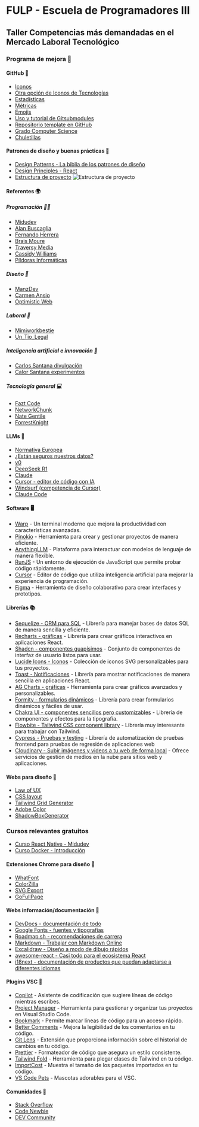 # FULP - Escuela de Programadores III 
## Taller Competencias más demandadas en el Mercado Laboral Tecnológico

### Programa de mejora 🌟

#### GitHub 🐙
- [Iconos](https://skillicons.dev)
- [Otra opción de Iconos de Tecnologías](https://github.com/marwin1991/profile-technology-icons?tab=readme-ov-file)
- [Estadísticas](https://github.com/anuraghazra/github-readme-stats)
- [Métricas](https://github.com/williamtroup/Heat.js)
- [Emojis](https://emojikeyboard.top/es/)
- [Uso y tutorial de Gitsubmodules](https://emojikeyboard.top/es/)
- [Repositorio template en GitHub](https://www.youtube.com/shorts/-5IfSaJ5QGI)
- [Grado Computer Science](https://github.com/ossu/computer-science)
- [Chuletillas](https://github.com/LeCoupa/awesome-cheatsheets)

#### Patrones de diseño y buenas prácticas 🎨
- [Design Patterns - La biblia de los patrones de diseño](https://refactoring.guru/design-patterns)
- [Design Principles - React](https://legacy.reactjs.org/docs/design-principles.html)
- [Estructura de proyecto](https://www.instagram.com/reel/DH5_48Vht5r/?igsh=azVudXI5NnVpeXNn)
![Estructura de proyecto](./images/Proyect_structure.png)

#### Referentes 🌍
##### Programación 👨‍💻
- [Midudev](https://www.linkedin.com/in/midudev/)
- [Alan Buscaglia](https://www.youtube.com/@gentlemanprogramming)
- [Fernando Herrera](https://www.youtube.com/@gentlemanprogramming)
- [Brais Moure](https://www.linkedin.com/in/braismoure/)
- [Traversy Media](https://www.youtube.com/@TraversyMedia/videos)
- [Cassidy Williams](https://www.linkedin.com/in/cassidoo/)
- [Píldoras Informáticas](https://www.pildorasinformaticas.es/)


##### Diseño 🎨
- [ManzDev](https://www.youtube.com/@ManzDev/videos)
- [Carmen Ansio](https://www.linkedin.com/in/carmenansio/?locale=es_ES)
- [Optimistic Web](https://www.youtube.com/@OptimisticWeb)

##### Laboral 💼
- [Mimiworkbestie](https://www.instagram.com/mimiworkbestie/?hl=es)
- [Un_Tio_Legal](https://www.instagram.com/un_tio_legal_/?hl=es)

##### Inteligencia artificial e innovación 🤖
- [Carlos Santana divulgación](https://www.youtube.com/@DotCSV/videos)
- [Calor Santana experimentos](https://www.linkedin.com/in/andrewyng/)

##### Tecnología general 💻
- [Fazt Code](https://www.youtube.com/@FaztCode/videos)
- [NetworkChunk](https://www.youtube.com/@NetworkChuck/videos)
- [Nate Gentile](https://www.youtube.com/@NateGentile7)
- [ForrestKnight](https://www.youtube.com/@fknight)


#### LLMs 🧠
- [Normativa Europea](https://digital-strategy.ec.europa.eu/es/policies/regulatory-framework-ai)
- [¿Están seguros nuestros datos?](https://openai.com/policies/usage-policies/)
- [v0](https://v0.dev/chat)
- [DeepSeek R1](https://chat.deepseek.com)
- [Claude](https://chat.deepseek.com)
- [Cursor - editor de código con IA](https://www.cursor.com)
- [Windsurf (competencia de Cursor)](https://codeium.com/windsurf)
- [Claude Code](https://docs.anthropic.com/es/docs/agents-and-tools/claude-code/overview)

#### Software 🖥️
- [Warp](https://www.warp.dev) - Un terminal moderno que mejora la productividad con características avanzadas.
- [Pinokio](https://pinokio.computer) - Herramienta para crear y gestionar proyectos de manera eficiente.
- [AnythingLLM](https://anythingllm.com) - Plataforma para interactuar con modelos de lenguaje de manera flexible.
- [RunJS](https://runjs.app) - Un entorno de ejecución de JavaScript que permite probar código rápidamente.
- [Cursor](https://www.cursor.com) - Editor de código que utiliza inteligencia artificial para mejorar la experiencia de programación.
- [Figma](https://www.figma.com) - Herramienta de diseño colaborativo para crear interfaces y prototipos.

#### Librerías 📚
- [Sequelize - ORM para SQL](https://sequelize.org) - Librería para manejar bases de datos SQL de manera sencilla y eficiente.
- [Recharts - gráficas](https://recharts.org/en-US/) - Librería para crear gráficos interactivos en aplicaciones React.
- [Shadcn - componentes guapísimos](https://ui.shadcn.com) - Conjunto de componentes de interfaz de usuario listos para usar.
- [Lucide Icons - Iconos](https://lucide.dev/icons/) - Colección de iconos SVG personalizables para tus proyectos.
- [Toast - Notificaciones](https://react-hot-toast.com) - Librería para mostrar notificaciones de manera sencilla en aplicaciones React.
- [AG Charts - gráficas](https://www.ag-grid.com/charts/) - Herramienta para crear gráficos avanzados y personalizables.
- [Formity - formularios dinámicos](https://www.formity.app) - Librería para crear formularios dinámicos y fáciles de usar.
- [Chakra UI - componentes sencillos pero customizables](https://chakra-ui.com/) - Librería de componentes y efectos para la tipografía.
- [Flowbite - Tailwind CSS component library](https://flowbite.com/) - Librería muy interesante para trabajar con Tailwind.
- [Cypress - Pruebas y testing](https://www.cypress.io/) - Librería de automatización de pruebas frontend para pruebas de regresión de aplicaciones web
- [Cloudinary - Subir imágenes y videos a tu web de forma local](https://cloudinary.com/) - Ofrece servicios de gestión de medios en la nube para sitios web y aplicaciones. 

#### Webs para diseño 🎨
- [Law of UX](https://lawsofux.com/es/)
- [CSS layout](https://layout.bradwoods.io)
- [Tailwind Grid Generator](https://www.tailwindgen.com)
- [Adobe Color](https://color.adobe.com/es/)
- [ShadowBoxGenerator](https://neumorphism.io/#e0e0e0)

### Cursos relevantes gratuitos
- [Curso React Native - Midudev](https://www.youtube.com/watch?v=qi87b6VcIHY)
- [Curso Docker - Introducción](https://www.youtube.com/watch?v=CV_Uf3Dq-EU)

#### Extensiones Chrome para diseño 🌈
- [WhatFont](https://chromewebstore.google.com/detail/whatfont/jabopobgcpjmedljpbcaablpmlmfcogm?hl=es)
- [ColorZilla](https://chromewebstore.google.com/detail/colorzilla/bhlhnicpbhignbdhedgjhgdocnmhomnp?hl=es)
- [SVG Export](https://chromewebstore.google.com/detail/svg-export/naeaaedieihlkmdajjefioajbbdbdjgp?hl=es)
- [GoFullPage](https://chromewebstore.google.com/detail/gofullpage-full-page-scre/fdpohaocaechififmbbbbbknoalclacl?hl=es)

#### Webs información/documentación 📖
- [DevDocs - documentación de todo](https://devdocs.io)
- [Google Fonts - fuentes y tipografías](https://fonts.google.com)
- [Roadmap.sh - recomendaciones de carrera](https://roadmap.sh)
- [Markdown - Trabajar con Markdown Online](https://markdownlivepreview.com)
- [Excalidraw - Diseño a modo de dibujo rápidos](https://excalidraw.com)
- [awesome-react - Casi todo para el ecosistema React](https://github.com/enaqx/awesome-react)
- [i18next - documentación de productos que puedan adaptarse a diferentes idiomas](https://react.i18next.com/)

#### Plugins VSC 🔌
- [Copilot](https://marketplace.visualstudio.com/items?itemName=GitHub.copilot) - Asistente de codificación que sugiere líneas de código mientras escribes.
- [Project Manager](https://marketplace.visualstudio.com/items?itemName=GitHub.copilot) - Herramienta para gestionar y organizar tus proyectos en Visual Studio Code.
- [Bookmark](https://marketplace.visualstudio.com/items?itemName=alefragnani.Bookmarks) - Permite marcar líneas de código para un acceso rápido.
- [Better Comments](https://marketplace.visualstudio.com/items?itemName=aaron-bond.better-comments) - Mejora la legibilidad de los comentarios en tu código.
- [Git Lens](https://marketplace.visualstudio.com/items?itemName=eamodio.gitlens) - Extensión que proporciona información sobre el historial de cambios en tu código.
- [Prettier](https://marketplace.visualstudio.com/items?itemName=eamodio.gitlens) - Formateador de código que asegura un estilo consistente.
- [Tailwind Fold](https://marketplace.visualstudio.com/items?itemName=stivo.tailwind-fold) - Herramienta para plegar clases de Tailwind en tu código.
- [ImportCost](https://marketplace.visualstudio.com/items?itemName=stivo.tailwind-fold) - Muestra el tamaño de los paquetes importados en tu código.
- [VS Code Pets](https://marketplace.visualstudio.com/items?itemName=tonybaloney.vscode-pets) - Mascotas adorables para el VSC.

#### Comunidades 👥
- [Stack Overflow](https://stackoverflow.com/)
- [Code Newbie](https://www.codenewbie.org/)
- [DEV Community](https://dev.to/)
